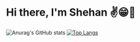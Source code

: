 # Hi there, I'm Shehan ✌️😁🚀


![Anurag's GitHub stats](https://github-readme-stats.vercel.app/api?username=shehandilusanka97&show_icons=true&theme=radical&locate=cn)
[![Top Langs](https://github-readme-stats.vercel.app/api/top-langs/?username=shehandilusanka97&layout=donut-vertical)](https://github.com/anuraghazra/github-readme-stats)
